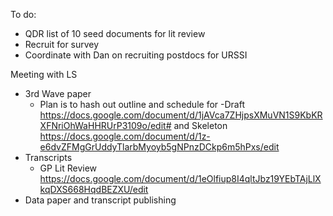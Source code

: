 



To do: 

- QDR list of 10 seed documents for lit review 
- Recruit for survey 
- Coordinate with Dan on recruiting postdocs for URSSI 


Meeting with LS 
- 3rd Wave paper
	- Plan is to hash out outline and schedule for -Draft https://docs.google.com/document/d/1jAVca7ZHjpsXMuVN1S9KbKRXFNriOhWaHHRUrP3109o/edit# and Skeleton  https://docs.google.com/document/d/1z-e6dvZFMgGrUddyTlarbMyoyb5gNPnzDCkp6m5hPxs/edit 
 - Transcripts 
	 - GP Lit Review https://docs.google.com/document/d/1eOlfiup8I4qltJbz19YEbTAjLlXkqDXS668HqdBEZXU/edit 
 - Data paper and transcript publishing 